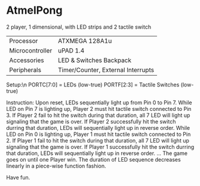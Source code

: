 # AtmelPong
2 player, 1 dimensional, with LED strips and 2 tactile switch

|||
|-|-|
| Processor | ATXMEGA 128A1u |
| Microcontroller | uPAD 1.4 |
| Accessories | LED & Switches Backpack |
| Peripherals | Timer/Counter, External Interrupts |

Setup:\n
PORTC[7:0] = LEDs (low-true)
PORTF[2:3] = Tactile Switches (low-true)
  
Instruction:
Upon reset, LEDs sequentially light up from Pin 0 to Pin 7. 
While LED on Pin 7 is lighting up, Player 2 must hit tactile switch connected to Pin 3.
If Player 2 fail to hit the switch during that duration, all 7 LED will light up signaling that the game is over.
If Player 2 successfully hit the switch durring that duration, LEDs will sequentially light up in reverse order.
While LED on Pin 0 is lighting up, Player 1 must hit tactile switch connected to Pin 2.
If Player 1 fail to hit the switch during that duration, all 7 LED will light up signaling that the game is over.
If Player 1 successfully hit the switch durring that duration, LEDs will sequentially light up in reverse order.
...
The game goes on until one Player win.
The duration of LED sequence decreases linearly in a piece-wise function fashion.
  
  
Have fun.
